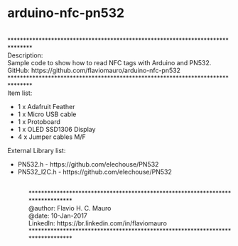 # arduino-nfc-pn532
<br />
*******************************************************************************<br />
Description:<br />
Sample code to show how to read NFC tags with Arduino and PN532.<br />
GitHub: https://github.com/flaviomauro/arduino-nfc-pn532<br />
*******************************************************************************<br />
Item list:<br />
<ul>
  <li>1 x Adafruit Feather</li>
  <li>1 x Micro USB cable</li>
  <li>1 x Protoboard</li>
  <li>1 x OLED SSD1306 Display</li>
  <li>4 x Jumper cables M/F</li>
</ul>

External Library list:<br />
<ul>
  <li>PN532.h - https://github.com/elechouse/PN532</li>
  <li>PN532_I2C.h - https://github.com/elechouse/PN532</li>
<ul>
<br />
*******************************************************************************<br />
@author: Flavio H. C. Mauro<br />
@date: 10-Jan-2017<br />
LinkedIn: https://br.linkedin.com/in/flaviomauro<br />
*******************************************************************************<br />
